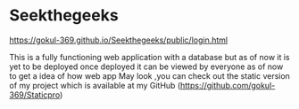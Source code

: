 # Seekthegeeks
https://gokul-369.github.io/Seekthegeeks/public/login.html

This is a fully functioning web application with a database but as of now it is yet to be deployed once deployed it can be viewed by everyone as of now to get a idea of how web app May look ,you can check out the static version of my project which is available at my GitHub (https://github.com/gokul-369/Staticpro)
